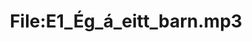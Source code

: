 ---
title: File:E1_Ég_á_eitt_barn.mp3
recording of: Ég á eitt barn.
reading speed: slow
speaker: E
license: CC0
---